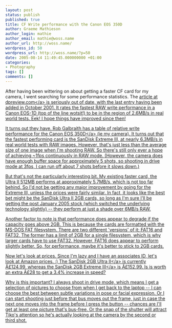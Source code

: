 ```yaml
---
layout: post
status: publish
published: true
title: CF Write performance with the Canon EOS 350D
author: Graeme Mathieson
author_login: mathie
author_email: mathie@woss.name
author_url: http://woss.name/
wordpress_id: 50
wordpress_url: http://woss.name/?p=50
date: 2005-08-14 11:49:45.000000000 +01:00
categories:
- Photography
tags: []
comments: []
---
```

After having been wittering on about getting a faster CF card for my camera, I went searching for some performance statistics.  The <a href="http:&#47;&#47;www.dpreview.com&#47;articles&#47;mediacompare&#47;" title="Digital film comparison at dpreview.com">article at dpreview.com<&#47;a> is seriously out of date, with the last entry having been added in October 2001.  It rates the fastest RAW write performance in a Canon EOS-1D (top of the line wotsit!) to be in the region of 2.6MB&#47;s in real world tests.  Eek!  I hope things have improved since then!

It turns out they have.  Rob Galbraith has a table of relative <a href="http:&#47;&#47;www.robgalbraith.com&#47;bins&#47;multi_page.asp?cid=6007-7699">write performance for the Canon EOS 350D<&#47;a> (ie my camera).  It turns out that the fastest performing card is the SanDisk Extreme III, at nearly 6.3MB&#47;s in real world tests with RAW images.  However, that's just less than the average size of one image when I'm shooting RAW.  So there's still only ever a hope of achieving ~1fps continuously in RAW mode.  (However, the camera does have enough buffer space for approximately 5 shots, so shooting in drive mode at 3fps, I can run off about 7 shots before it slows down.)

But that's not the particularly interesting bit.  My existing faster card, the Ultra II 512MB performs at approximately 5.7MB&#47;s, which is not too far behind.  So I'd not be getting any major improvement by going for the Extreme III, unless the prices were fairly similar.  In fact, it looks like the best bet might be the SanDisk Ultra II 2GB cards, so long as I'm sure I'll be getting the post January 2005 stock (which switched the underlying technology slightly) -- they perform at just a shade over 6MB&#47;s RAW.

Another factor to note is that performance does appear to degrade if the capacity goes above 2GB.  This is because the cards are formatted with the MS-DOS FAT filesystem.  There are two different 'versions' of it: FAT16 and FAT32.  The former has a limit of 2GB for a single filesystem, which is why larger cards have to use FAT32.  However, FAT16 does appear to perform slightly better.  So, for performance, maybe it's better to stick to 2GB cards.

Now let's look at prices.  Since I'm lazy and I have an associates ID, let's look at Amazon prices. :)  The <a href="http:&#47;&#47;www.amazon.co.uk&#47;exec&#47;obidos&#47;ASIN&#47;B0007QU6WY&#47;mathieoftheen-21">SanDisk 2GB Ultra II<&#47;a> is currently &Acirc;&pound;124.99, whereas the <a href="http:&#47;&#47;www.amazon.co.uk&#47;exec&#47;obidos&#47;ASIN&#47;B0007QU70U&#47;mathieoftheen-21">SanDisk 2GB Extreme III<&#47;a> is &Acirc;&pound;152.99.  Is is worth an extra &Acirc;&pound;28 to get a 3.4% increase in speed?

Why is this important?  I always shoot in drive mode, which means I get a selection of pictures to choose from when I get back to the laptop -- I can choose the best between subtle variations in pose or facial expression.  Or I can start shooting just before that bus moves out the frame, just in case the next one moves into the frame before I press the button -- chances are I'll get at least one picture that's bus-free.  Or the snap of the shutter will attract Tiko's attention so he's actually looking at the camera by the second or third shot.
